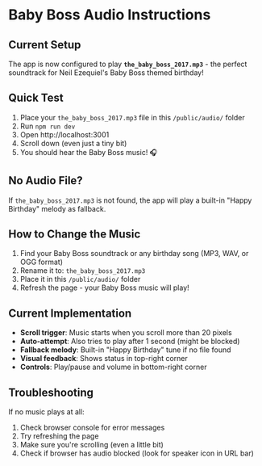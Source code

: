 # Baby Boss Audio Instructions

## Current Setup

The app is now configured to play **`the_baby_boss_2017.mp3`** - the perfect soundtrack for Neil Ezequiel's Baby Boss themed birthday!

## Quick Test

1. Place your `the_baby_boss_2017.mp3` file in this `/public/audio/` folder
2. Run `npm run dev`
3. Open http://localhost:3001
4. Scroll down (even just a tiny bit)
5. You should hear the Baby Boss music! 🎧

## No Audio File?

If `the_baby_boss_2017.mp3` is not found, the app will play a built-in "Happy Birthday" melody as fallback.

## How to Change the Music

1. Find your Baby Boss soundtrack or any birthday song (MP3, WAV, or OGG format)
2. Rename it to: `the_baby_boss_2017.mp3` 
3. Place it in this `/public/audio/` folder
4. Refresh the page - your Baby Boss music will play!

## Current Implementation

- **Scroll trigger**: Music starts when you scroll more than 20 pixels
- **Auto-attempt**: Also tries to play after 1 second (might be blocked)
- **Fallback melody**: Built-in "Happy Birthday" tune if no file found
- **Visual feedback**: Shows status in top-right corner
- **Controls**: Play/pause and volume in bottom-right corner

## Troubleshooting

If no music plays at all:
1. Check browser console for error messages
2. Try refreshing the page
3. Make sure you're scrolling (even a little bit)
4. Check if browser has audio blocked (look for speaker icon in URL bar)